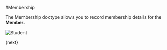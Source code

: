 <!-- add-breadcrumbs -->
#Membership

The Membership doctype allows you to record membership details for the **Member**.

<img class="screenshot" alt="Student" src="/docs/assets/img/non_profit/membership/membership.png">

{next}